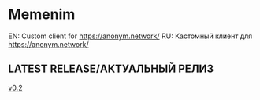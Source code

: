 # Memenim
EN: Custom client for https://anonym.network/
RU: Кастомный клиент для https://anonym.network/

## LATEST RELEASE/АКТУАЛЬНЫЙ РЕЛИЗ
[v0.2](https://github.com/D1ckRider/Memenim/releases/tag/v0.2)


